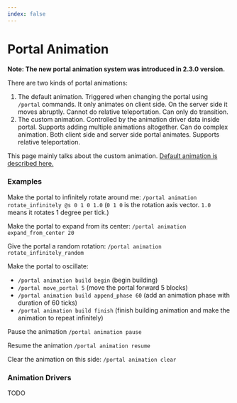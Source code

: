 ```yaml
---
index: false
---
```




# Portal Animation

**Note: The new portal animation system was introduced in 2.3.0 version.**

There are two kinds of portal animations:

1. The default animation. Triggered when changing the portal using `/portal` commands. It only animates on client side. On the server side it moves abruptly. Cannot do relative teleportation. Can only do transition.
2. The custom animation. Controlled by the animation driver data inside portal. Supports adding multiple animations altogether. Can do complex animation. Both client side and server side portal animates. Supports relative teleportation.

This page mainly talks about the custom animation. [Default animation is described here.](./Portal-Attributes#portal-default-animation)

### Examples

Make the portal to infinitely rotate around me: `/portal animation rotate_infinitely @s 0 1 0 1.0`  (`0 1 0` is the rotation axis vector. `1.0` means it rotates 1 degree per tick.)

Make the portal to expand from its center: `/portal animation expand_from_center 20` 

Give the portal a random rotation: `/portal animation rotate_infinitely_random`

Make the portal to oscillate:

* `/portal animation build begin` (begin building)
* `/portal move_portal 5` (move the portal forward 5 blocks)
* `/portal animation build append_phase 60` (add an animation phase with duration of 60 ticks)
* `/portal animation build finish` (finish building animation and make the animation to repeat infinitely)

Pause the animation `/portal animation pause`

Resume the animation `/portal animation resume`

Clear the animation on this side: `/portal animation clear`

### Animation Drivers

TODO

